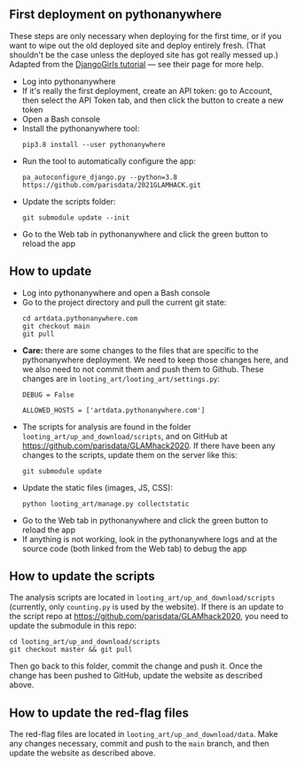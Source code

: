 ## First deployment on pythonanywhere
These steps are only necessary when deploying for the first time, or if you want to wipe out the old deployed site and 
deploy entirely fresh. (That shouldn't be the case unless the deployed site has got really messed up.) Adapted from the
[DjangoGirls tutorial](https://tutorial.djangogirls.org/en/deploy/) — see their page for more help.

- Log into pythonanywhere
- If it's really the first deployment, create an API token: go to Account, then select the API Token tab, and then click
  the button to create a new token
- Open a Bash console
- Install the pythonanywhere tool:
	```
	pip3.8 install --user pythonanywhere
	```
- Run the tool to automatically configure the app:
	```
	pa_autoconfigure_django.py --python=3.8 https://github.com/parisdata/2021GLAMHACK.git
	```
- Update the scripts folder:
	```
	git submodule update --init
	```
- Go to the Web tab in pythonanywhere and click the green button to reload the app

## How to update
- Log into pythonanywhere and open a Bash console
- Go to the project directory and pull the current git state:
	```
	cd artdata.pythonanywhere.com
	git checkout main
	git pull
	```
- **Care:** there are some changes to the files that are specific to the pythonanywhere deployment. We need to keep
  those changes here, and we also need to not commit them and push them to Github. These changes are in 
  `looting_art/looting_art/settings.py`:
	```
	DEBUG = False

	ALLOWED_HOSTS = ['artdata.pythonanywhere.com']
	```
- The scripts for analysis are found in the folder `looting_art/up_and_download/scripts`, and on GitHub at 
  https://github.com/parisdata/GLAMhack2020. If there have been any changes to the scripts, update them on the server 
  like this:
	```
	git submodule update
	```
- Update the static files (images, JS, CSS):
	```
	python looting_art/manage.py collectstatic
	```
- Go to the Web tab in pythonanywhere and click the green button to reload the app
- If anything is not working, look in the pythonanywhere logs and at the source code (both linked from the Web tab) to
  debug the app

## How to update the scripts
The analysis scripts are located in `looting_art/up_and_download/scripts` (currently, only `counting.py` is used by the
website). If there is an update to the script repo at https://github.com/parisdata/GLAMhack2020, you need to update
the submodule in this repo:
```
cd looting_art/up_and_download/scripts
git checkout master && git pull
```
Then go back to this folder, commit the change and push it. Once the change has been pushed to GitHub, update the
website as described above.

## How to update the red-flag files
The red-flag files are located in `looting_art/up_and_download/data`. Make any changes necessary, commit and push to the
`main` branch, and then update the website as described above.
